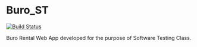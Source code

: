 # Buro_ST
[![Build Status](https://travis-ci.org/deni2346kea/Buro_ST.svg?branch=master)](https://travis-ci.org/deni2346kea/Buro_ST)

Buro Rental Web App developed for the purpose of Software Testing Class.
